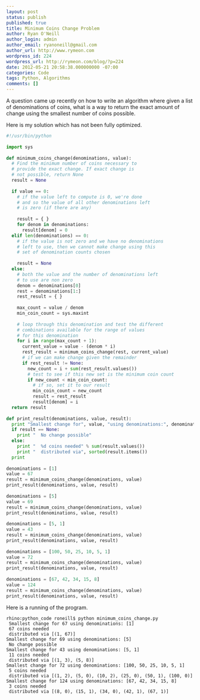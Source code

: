 ```yaml
---
layout: post
status: publish
published: true
title: Minimum Coins Change Problem
author: Ryan O'Neill
author_login: admin
author_email: ryanoneill@gmail.com
author_url: http://www.rymeon.com
wordpress_id: 224
wordpress_url: http://rymeon.com/blog/?p=224
date: 2012-05-21 20:58:38.000000000 -07:00
categories: Code
tags: Python, Algorithms
comments: []
---
```

A question came up recently on how to write an algorithm where given a list of denominations of coins, what is a way to return the exact amount of change using the smallest number of coins possible.

Here is my solution which has not been fully optimized.

~~~python
#!/usr/bin/python
 
import sys
 
def minimum_coins_change(denominations, value):
  # Find the minimum number of coins necessary to 
  # provide the exact change. If exact change is
  # not possible, return None
  result = None
 
  if value == 0:
    # if the value left to compute is 0, we're done
    # and so the value of all other denominations left
    # is zero (if there are any)
 
    result = { }
    for denom in denominations:
      result[denom] = 0
  elif len(denominations) == 0:
    # if the value is not zero and we have no denominations
    # left to use, then we cannot make change using this
    # set of denomination counts chosen
 
    result = None
  else:
    # both the value and the number of denominations left
    # to use are non zero
    denom = denominations[0]
    rest = denominations[1:]
    rest_result = { }
 
    max_count = value / denom
    min_coin_count = sys.maxint
 
    # loop through this denomination and test the different
    # combinations available for the range of values 
    # for this denomination
    for i in range(max_count + 1):
      current_value = value - (denom * i)
      rest_result = minimum_coins_change(rest, current_value)
      # if we can make change given the remainder
      if rest_result != None:
        new_count = i + sum(rest_result.values())
        # test to see if this new set is the minimum coin count
        if new_count < min_coin_count:
          # if so, set it to our result
          min_coin_count = new_count
          result = rest_result
          result[denom] = i
  return result
 
def print_result(denominations, value, result):
  print "Smallest change for", value, "using denominations:", denominations
  if result == None:
    print "  No change possible"
  else:
    print "  %d coins needed" % sum(result.values())
    print "  distributed via", sorted(result.items())
  print 
 
denominations = [1]
value = 67
result = minimum_coins_change(denominations, value)
print_result(denominations, value, result)
 
denominations = [5]
value = 69
result = minimum_coins_change(denominations, value)
print_result(denominations, value, result)
 
denominations = [5, 1]
value = 43
result = minimum_coins_change(denominations, value)
print_result(denominations, value, result)
 
denominations = [100, 50, 25, 10, 5, 1]
value = 72
result = minimum_coins_change(denominations, value)
print_result(denominations, value, result)
 
denominations = [67, 42, 34, 15, 8]
value = 124
result = minimum_coins_change(denominations, value)
print_result(denominations, value, result)
~~~

Here is a running of the program.

    rhino:python_code roneill$ python minimum_coins_change.py
     Smallest change for 67 using denominations: [1]
     67 coins needed
     distributed via [(1, 67)]
    Smallest change for 69 using denominations: [5]
     No change possible
    Smallest change for 43 using denominations: [5, 1]
     11 coins needed
     distributed via [(1, 3), (5, 8)]
    Smallest change for 72 using denominations: [100, 50, 25, 10, 5, 1]
     5 coins needed
     distributed via [(1, 2), (5, 0), (10, 2), (25, 0), (50, 1), (100, 0)]
    Smallest change for 124 using denominations: [67, 42, 34, 15, 8]
     3 coins needed
     distributed via [(8, 0), (15, 1), (34, 0), (42, 1), (67, 1)]
